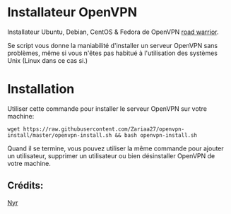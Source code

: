 # Installateur OpenVPN
Installateur Ubuntu, Debian, CentOS & Fedora de OpenVPN [road warrior](http://en.wikipedia.org/wiki/Road_warrior_%28computing%29).

Se script vous donne la maniabilité d'installer un serveur OpenVPN sans problèmes, même si vous n'êtes pas habitué à l'utilisation des systèmes Unix (Linux dans ce cas si.)

# Installation
Utiliser cette commande pour installer le serveur OpenVPN sur votre machine:

`wget https://raw.githubusercontent.com/Zariaa27/openvpn-install/master/openvpn-install.sh && bash openvpn-install.sh`

Quand il se termine, vous pouvez utiliser la même commande pour ajouter un utilisateur, supprimer un utilisateur ou bien désinstaller OpenVPN de votre machine.

## Crédits:
[Nyr](https://github.com/Nyr)
